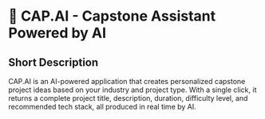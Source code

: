 # 🧠 CAP.AI - Capstone Assistant Powered by AI

##  Short Description  
CAP.AI is an AI-powered application that creates personalized capstone project ideas based on your industry and project type. With a single click, it returns a complete project title, description, duration, difficulty level, and recommended tech stack, all produced in real time by AI.
